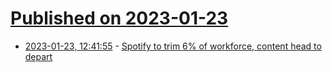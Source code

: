 # [Published on 2023-01-23](index.md)

* [2023-01-23, 12:41:55](https://news.ycombinator.com/item?id=34488121) - [Spotify to trim 6% of workforce, content head to depart](https://www.reuters.com/technology/spotify-trim-6-workforce-2023-01-23/)
